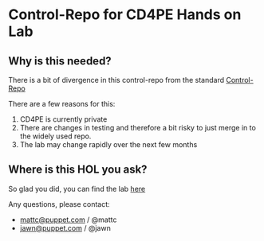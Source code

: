 Control-Repo for CD4PE Hands on Lab
===================================

## Why is this needed?

There is a bit of divergence in this control-repo from the standard [Control-Repo](https://github.com/puppetlabs-seteam/control-repo)

There are a few reasons for this: 
1. CD4PE is currently private
2. There are changes in testing and therefore a bit risky to just merge in to the widely used repo.
3. The lab may change rapidly over the next few months

## Where is this HOL you ask?

So glad you did, you can find the lab [here](https://github.com/puppetlabs/pipelines-self-paced/tree/master/cd4pe)

Any questions, please contact:

* mattc@puppet.com / @mattc
* jawn@puppet.com  / @jawn